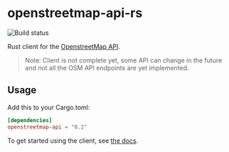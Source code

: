 # openstreetmap-api-rs

![Build status](https://github.com/expobrain/openstreetmap-api-rs/actions/workflows/main.yml/badge.svg?branch=master)

Rust client for the [OpenstreetMap API](https://wiki.openstreetmap.org/wiki/API_v0.6).

> Note: Client is not complete yet, some API can change in the future and not all the OSM API endpoints are yet implemented.

## Usage

Add this to your Cargo.toml:

```toml
[dependencies]
openstreetmap-api = "0.2"
```

To get started using the client, see [the docs](https://docs.rs/openstreetmap-api).

